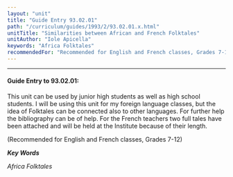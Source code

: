 ```yaml
---
layout: "unit"
title: "Guide Entry 93.02.01"
path: "/curriculum/guides/1993/2/93.02.01.x.html"
unitTitle: "Similarities between African and French Folktales"
unitAuthor: "Iole Apicella"
keywords: "Africa Folktales"
recommendedFor: "Recommended for English and French classes, Grades 7-12"
---
```

<body>
<hr/>
 <h4>
  Guide Entry to 93.02.01:
 </h4>
 This unit can be used by junior high students as well as high school students. I will be using this unit for my foreign language classes, but the idea of Folktales can be connected also to other languages. For further help the bibliography can be of help. For the French teachers two full tales have been attached and will be held at the Institute because of their length.
 <p>
  (Recommended for English and French classes, Grades 7-12)
 </p>
<p>
  <b>
   <i>
    Key Words
   </i>
  </b>
  <br/>
 </p>
 <p>
  <i>
   Africa Folktales
  </i>
 </p>

</body>